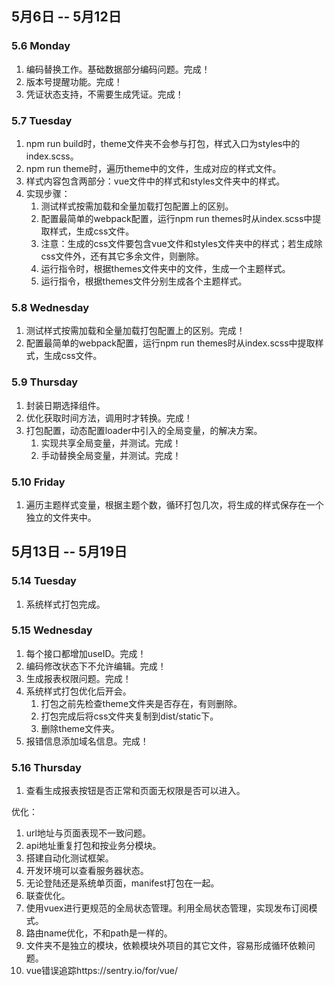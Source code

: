 ## 5月6日 -- 5月12日

### 5.6 Monday
1. 编码替换工作。基础数据部分编码问题。完成！
2. 版本号提醒功能。完成！
3. 凭证状态支持，不需要生成凭证。完成！

### 5.7 Tuesday
1. npm run build时，theme文件夹不会参与打包，样式入口为styles中的index.scss。
2. npm run theme时，遍历theme中的文件，生成对应的样式文件。
3. 样式内容包含两部分：vue文件中的样式和styles文件夹中的样式。
3. 实现步骤：
   1. 测试样式按需加载和全量加载打包配置上的区别。
   2. 配置最简单的webpack配置，运行npm run themes时从index.scss中提取样式，生成css文件。
   3. 注意：生成的css文件要包含vue文件和styles文件夹中的样式；若生成除css文件外，还有其它多余文件，则删除。
   4. 运行指令时，根据themes文件夹中的文件，生成一个主题样式。
   5. 运行指令，根据themes文件分别生成各个主题样式。

### 5.8 Wednesday
1. 测试样式按需加载和全量加载打包配置上的区别。完成！
2. 配置最简单的webpack配置，运行npm run themes时从index.scss中提取样式，生成css文件。

### 5.9 Thursday
1. 封装日期选择组件。
2. 优化获取时间方法，调用时才转换。完成！
3. 打包配置，动态配置loader中引入的全局变量，的解决方案。
   1. 实现共享全局变量，并测试。完成！
   2. 手动替换全局变量，并测试。完成！

### 5.10 Friday
1. 遍历主题样式变量，根据主题个数，循环打包几次，将生成的样式保存在一个独立的文件夹中。

## 5月13日 -- 5月19日

### 5.14 Tuesday
1. 系统样式打包完成。

### 5.15 Wednesday
1. 每个接口都增加useID。完成！
2. 编码修改状态下不允许编辑。完成！
3. 生成报表权限问题。完成！
4. 系统样式打包优化后开会。
   1. 打包之前先检查theme文件夹是否存在，有则删除。
   2. 打包完成后将css文件夹复制到dist/static下。
   3. 删除theme文件夹。
5. 报错信息添加域名信息。完成！

### 5.16 Thursday
1. 查看生成报表按钮是否正常和页面无权限是否可以进入。

优化：
1. url地址与页面表现不一致问题。
1. api地址重复打包和按业务分模块。
1. 搭建自动化测试框架。
1. 开发环境可以查看服务器状态。
1. 无论登陆还是系统单页面，manifest打包在一起。
1. 联查优化。
1. 使用vuex进行更规范的全局状态管理。利用全局状态管理，实现发布订阅模式。
1. 路由name优化，不和path是一样的。
1. 文件夹不是独立的模块，依赖模块外项目的其它文件，容易形成循环依赖问题。
1. vue错误追踪https://sentry.io/for/vue/
